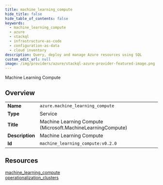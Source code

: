```yaml
---
title: machine_learning_compute
hide_title: false
hide_table_of_contents: false
keywords:
  - machine_learning_compute
  - azure
  - stackql
  - infrastructure-as-code
  - configuration-as-data
  - cloud inventory
description: Query, deploy and manage Azure resources using SQL
custom_edit_url: null
image: /img/providers/azure/stackql-azure-provider-featured-image.png
---
```

Machine Learning Compute  
    

## Overview
<table><tbody>
<tr><td><b>Name</b></td><td><code>azure.machine_learning_compute</code></td></tr>
<tr><td><b>Type</b></td><td>Service</td></tr>
<tr><td><b>Title</b></td><td>Machine Learning Compute (Microsoft.MachineLearningCompute)</td></tr>
<tr><td><b>Description</b></td><td>Machine Learning Compute</td></tr>
<tr><td><b>Id</b></td><td><code>machine_learning_compute:v0.2.0</code></td></tr>
</tbody></table>

## Resources
<div class="row">
<div class="providerDocColumn">
<a href="/providers/azure/machine_learning_compute/machine_learning_compute/">machine_learning_compute</a><br />
</div>
<div class="providerDocColumn">
<a href="/providers/azure/machine_learning_compute/operationalization_clusters/">operationalization_clusters</a><br />
</div>
</div>
